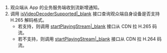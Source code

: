   1. 观众端从 App 的业务服务端收到流新增通知。
  2. 调用 [isVideoDecoderSupported\|_blank](@isVideoDecoderSupported) 接口查询观众端自身设备是否支持 H.265 解码格式。
      - 若支持，则调用 [startPlayingStream\|_blank](@startPlayingStream) 接口从 CDN 拉 H.265 码流。
      - 若不支持，则调用 [startPlayingStream\|_blank](@startPlayingStream) 接口从 CDN 拉 H.264 码流。









